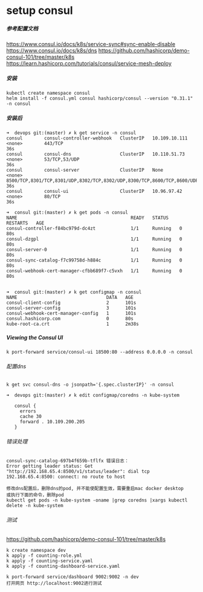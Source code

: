 # setup consul
##### 参考配置文档
https://www.consul.io/docs/k8s/service-sync#sync-enable-disable
https://www.consul.io/docs/k8s/dns
https://github.com/hashicorp/demo-consul-101/tree/master/k8s
https://learn.hashicorp.com/tutorials/consul/service-mesh-deploy

##### 安装
```
kubectl create namespace consul
helm install -f consul.yml consul hashicorp/consul --version "0.31.1"  -n consul
```
##### 安装后
```
➜  devops git:(master) ✗ k get service -n consul
consul        consul-controller-webhook   ClusterIP   10.109.10.111   <none>        443/TCP                                                                   36s
consul        consul-dns                  ClusterIP   10.110.51.73    <none>        53/TCP,53/UDP                                                             36s
consul        consul-server               ClusterIP   None            <none>        8500/TCP,8301/TCP,8301/UDP,8302/TCP,8302/UDP,8300/TCP,8600/TCP,8600/UDP   36s
consul        consul-ui                   ClusterIP   10.96.97.42     <none>        80/TCP                                                                    36s

➜  consul git:(master) ✗ k get pods -n consul
NAME                                          READY   STATUS    RESTARTS   AGE
consul-controller-f84bc979d-dc4zt             1/1     Running   0          80s
consul-dzgpl                                  1/1     Running   0          80s
consul-server-0                               1/1     Running   0          80s
consul-sync-catalog-f7c99758d-h884c           1/1     Running   0          80s
consul-webhook-cert-manager-cfbb689f7-c5vxh   1/1     Running   0          80s


➜  consul git:(master) ✗ k get configmap -n consul
NAME                                 DATA   AGE
consul-client-config                 2      101s
consul-server-config                 3      101s
consul-webhook-cert-manager-config   1      101s
consul.hashicorp.com                 0      80s
kube-root-ca.crt                     1      2m38s
```
##### Viewing the Consul UI
```
k port-forward service/consul-ui 18500:80 --address 0.0.0.0 -n consul
```
###### 配置dns
```
k get svc consul-dns -o jsonpath='{.spec.clusterIP}' -n consul

➜  devops git:(master) ✗ k edit configmap/coredns -n kube-system

   consul {
     errors
     cache 30
     forward . 10.109.200.205
   }
```

###### 错误处理
```
consul-sync-catalog-697b4f659b-tflfx 错误日志：
Error getting leader status: Get "http://192.168.65.4:8500/v1/status/leader": dial tcp 192.168.65.4:8500: connect: no route to host

修改dns配置后，删除dns的pod, 并不能使配置生效，需要重启mac docker desktop
或执行下面的命令，删除pod
kubectl get pods -n kube-system -oname |grep coredns |xargs kubectl delete -n kube-system
```

###### 测试
https://github.com/hashicorp/demo-consul-101/tree/master/k8s
```
k create namespace dev
k apply -f counting-role.yml
k apply -f counting-service.yaml
k apply -f counting-dashboard-service.yaml

k port-forward service/dashboard 9002:9002 -n dev
打开网页 http://localhost:9002进行测试
```